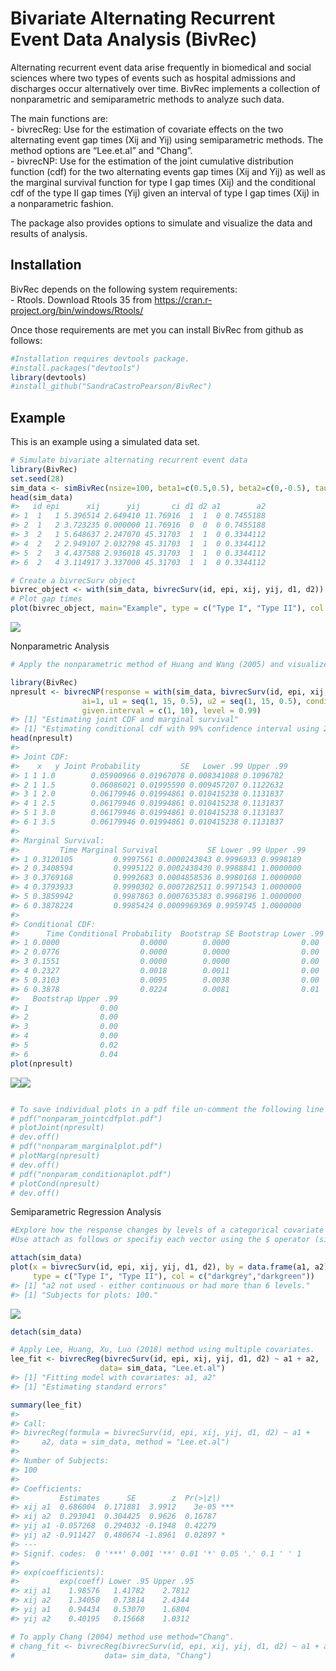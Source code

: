 Bivariate Alternating Recurrent Event Data Analysis (BivRec)
================

<!-- README.md is generated from README.Rmd. Please edit that file -->

Alternating recurrent event data arise frequently in biomedical and
social sciences where two types of events such as hospital admissions
and discharges occur alternatively over time. BivRec implements a
collection of nonparametric and semiparametric methods to analyze such
data.

The main functions are:  
\- bivrecReg: Use for the estimation of covariate effects on the two
alternating event gap times (Xij and Yij) using semiparametric methods.
The method options are “Lee.et.al” and “Chang”.  
\- bivrecNP: Use for the estimation of the joint cumulative distribution
function (cdf) for the two alternating events gap times (Xij and Yij) as
well as the marginal survival function for type I gap times (Xij) and
the conditional cdf of the type II gap times (Yij) given an interval of
type I gap times (Xij) in a nonparametric fashion.

The package also provides options to simulate and visualize the data and
results of analysis.

## Installation

BivRec depends on the following system requirements:  
\- Rtools. Download Rtools 35 from
<https://cran.r-project.org/bin/windows/Rtools/>

Once those requirements are met you can install BivRec from github as
follows:

``` r
#Installation requires devtools package.
#install.packages("devtools")
library(devtools)
#install_github("SandraCastroPearson/BivRec")
```

## Example

This is an example using a simulated data set.

``` r
# Simulate bivariate alternating recurrent event data
library(BivRec)
set.seed(28)
sim_data <- simBivRec(nsize=100, beta1=c(0.5,0.5), beta2=c(0,-0.5), tau_c=63, set=1.1)
head(sim_data)
#>   id epi      xij      yij       ci d1 d2 a1        a2
#> 1  1   1 5.396514 2.649410 11.76916  1  1  0 0.7455188
#> 2  1   2 3.723235 0.000000 11.76916  0  0  0 0.7455188
#> 3  2   1 5.648637 2.247070 45.31703  1  1  0 0.3344112
#> 4  2   2 2.949107 2.032798 45.31703  1  1  0 0.3344112
#> 5  2   3 4.437588 2.936018 45.31703  1  1  0 0.3344112
#> 6  2   4 3.114917 3.337000 45.31703  1  1  0 0.3344112

# Create a bivrecSurv object
bivrec_object <- with(sim_data, bivrecSurv(id, epi, xij, yij, d1, d2))
# Plot gap times
plot(bivrec_object, main="Example", type = c("Type I", "Type II"), col = c("darkgrey","darkgreen"))
```

![](man/figures/README-BivRecExample-1.png)<!-- -->

Nonparametric Analysis

``` r
# Apply the nonparametric method of Huang and Wang (2005) and visualize joint, marginal and conditional results

library(BivRec)
npresult <- bivrecNP(response = with(sim_data, bivrecSurv(id, epi, xij, yij, d1, d2)),
                ai=1, u1 = seq(1, 15, 0.5), u2 = seq(1, 15, 0.5), conditional = TRUE,
                given.interval = c(1, 10), level = 0.99)
#> [1] "Estimating joint CDF and marginal survival"
#> [1] "Estimating conditional cdf with 99% confidence interval using 200 bootstrap samples"
head(npresult)
#> 
#> Joint CDF:
#>    x   y Joint Probability         SE   Lower .99 Upper .99
#> 1 1 1.0        0.05900966 0.01967078 0.008341088 0.1096782
#> 2 1 1.5        0.06086021 0.01995590 0.009457207 0.1122632
#> 3 1 2.0        0.06179946 0.01994861 0.010415238 0.1131837
#> 4 1 2.5        0.06179946 0.01994861 0.010415238 0.1131837
#> 5 1 3.0        0.06179946 0.01994861 0.010415238 0.1131837
#> 6 1 3.5        0.06179946 0.01994861 0.010415238 0.1131837
#> 
#> Marginal Survival:
#>         Time Marginal Survival           SE Lower .99 Upper .99
#> 1 0.3120105         0.9997561 0.0000243843 0.9996933 0.9998189
#> 2 0.3408594         0.9995122 0.0002438430 0.9988841 1.0000000
#> 3 0.3769168         0.9992683 0.0004858536 0.9980168 1.0000000
#> 4 0.3793933         0.9990302 0.0007282511 0.9971543 1.0000000
#> 5 0.3859942         0.9987863 0.0007635383 0.9968196 1.0000000
#> 6 0.3878224         0.9985424 0.0009969369 0.9959745 1.0000000
#> 
#> Conditional CDF:
#>      Time Conditional Probability  Bootstrap SE Bootstrap Lower .99
#> 1 0.0000                  0.0000        0.0000                0.00
#> 2 0.0776                  0.0000        0.0000                0.00
#> 3 0.1551                  0.0000        0.0000                0.00
#> 4 0.2327                  0.0018        0.0011                0.00
#> 5 0.3103                  0.0095        0.0038                0.00
#> 6 0.3878                  0.0224        0.0081                0.01
#>   Bootstrap Upper .99
#> 1                0.00
#> 2                0.00
#> 3                0.00
#> 4                0.00
#> 5                0.02
#> 6                0.04
plot(npresult)
```

![](man/figures/README-BivRecExample2-1.png)<!-- -->![](man/figures/README-BivRecExample2-2.png)<!-- -->

``` r

# To save individual plots in a pdf file un-comment the following line of code: 
# pdf("nonparam_jointcdfplot.pdf")
# plotJoint(npresult)
# dev.off()
# pdf("nonparam_marginalplot.pdf")
# plotMarg(npresult)
# dev.off()
# pdf("nonparam_conditionaplot.pdf")
# plotCond(npresult)
# dev.off()
```

Semiparametric Regression Analysis

``` r
#Explore how the response changes by levels of a categorical covariate using a plot. 
#Use attach as follows or specifiy each vector using the $ operator (sim_data$id, sim_data$epi, etc.)

attach(sim_data)
plot(x = bivrecSurv(id, epi, xij, yij, d1, d2), by = data.frame(a1, a2), 
     type = c("Type I", "Type II"), col = c("darkgrey","darkgreen"))
#> [1] "a2 not used - either continuous or had more than 6 levels."
#> [1] "Subjects for plots: 100."
```

![](man/figures/README-BivRecExample3-1.png)<!-- -->

``` r
detach(sim_data)

# Apply Lee, Huang, Xu, Luo (2018) method using multiple covariates.
lee_fit <- bivrecReg(bivrecSurv(id, epi, xij, yij, d1, d2) ~ a1 + a2,
                    data= sim_data, "Lee.et.al")
#> [1] "Fitting model with covariates: a1, a2"
#> [1] "Estimating standard errors"

summary(lee_fit)
#> 
#> Call:
#> bivrecReg(formula = bivrecSurv(id, epi, xij, yij, d1, d2) ~ a1 + 
#>     a2, data = sim_data, method = "Lee.et.al")
#> 
#> Number of Subjects:
#> 100
#> 
#> Coefficients:
#>         Estimates      SE        z  Pr(>|z|)    
#> xij a1  0.686004  0.171881  3.9912    3e-05 ***
#> xij a2  0.293041  0.304425  0.9626  0.16787    
#> yij a1 -0.057268  0.294032 -0.1948  0.42279    
#> yij a2 -0.911427  0.480674 -1.8961  0.02897 *  
#> ---
#> Signif. codes:  0 '***' 0.001 '**' 0.01 '*' 0.05 '.' 0.1 ' ' 1
#> 
#> exp(coefficients):
#>         exp(coeff) Lower .95 Upper .95
#> xij a1    1.98576   1.41782    2.7812
#> xij a2    1.34050   0.73814    2.4344
#> yij a1    0.94434   0.53070    1.6804
#> yij a2    0.40195   0.15668    1.0312

# To apply Chang (2004) method use method="Chang".
# chang_fit <- bivrecReg(bivrecSurv(id, epi, xij, yij, d1, d2) ~ a1 + a2,
#                    data= sim_data, "Chang")
```
